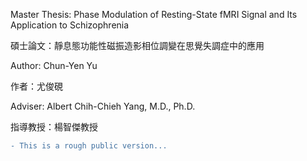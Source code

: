 Master Thesis: Phase Modulation of Resting-State fMRI Signal and Its Application to Schizophrenia

碩士論文：靜息態功能性磁振造影相位調變在思覺失調症中的應用

Author: Chun-Yen Yu

作者：尤俊硯

Adviser: Albert Chih-Chieh Yang, M.D., Ph.D.

指導教授：楊智傑教授

```diff
- This is a rough public version...
```
